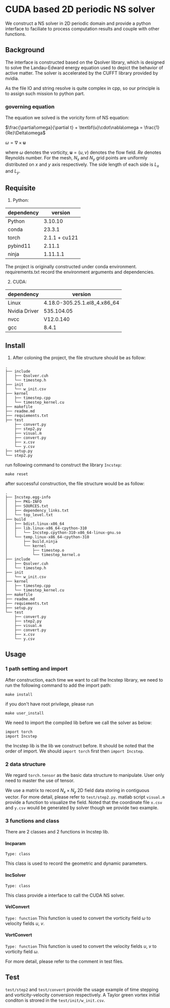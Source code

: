 # CUDA based 2D periodic NS solver
We construct a NS solver in 2D periodic domain and provide a python interface to faciliate to process computation results and couple with other functions.

## Background
The interface is constructed based on the Qsolver library, which is designed to solve the Landau-Edward energy equation used to depict the behavior of active matter. The solver is accelerated by the CUFFT library provided by nvidia. 

As the file IO and string resolve is quite complex in cpp, so our principle is to assign such mission to python part.

### governing equation
The equation we solved is the voricity form of NS equation:

$\frac{\partial\omega}{\partial t} + \textbf{u}\cdot\nabla\omega = \frac{1}{Re}\Delta\omega$

$\omega = \nabla\times\textbf{u}$

where $\omega$ denotes the vorticity, $\textbf{u} = (u,v)$ denotes the flow field. $Re$ denotes Reynolds number. For the mesh, $N_x$ and $N_y$ grid points are uniformly distributed on $x$ and $y$ axis respectively. The side length of each side is $L_x$ and $L_y$.


## Requisite
1. Python: 

|dependency | version|
|---|---|
|Python| 3.10.10 |
|conda | 23.3.1 |
|torch | 2.1.1 + cu121 |
|pybind11 | 2.11.1 |
|ninja | 1.11.1.1 |

The project is originally constructed under conda environment. requirements.txt record the environment arguments and dependencies.

2. CUDA:

|dependency | version|
|---|---|
|Linux| 4.18.0-305.25.1.el8_4.x86_64 |
|Nvidia Driver| 535.104.05 |
|nvcc| V12.0.140 |
|gcc| 8.4.1 |

## Install
1. After coloning the project, the file structure should be as follow:
```
.
├── include
│   ├── Qsolver.cuh
│   └── timestep.h
├── init
│   └── w_init.csv
├── kernel
│   ├── timestep.cpp
│   └── timestep_kernel.cu
├── makefile
├── readme.md
├── requiements.txt
├── test
    ├── convert.py
    ├── step2.py
    ├── visual.m
    ├── convert.py
    ├── x.csv
    └── y.csv
├── setup.py
└── step2.py
```
run following command to construct the library ```Incstep```:
```(shell)
make reset
```
after successful construction, the file structure would be as follow:
```
.
├── Incstep.egg-info
│   ├── PKG-INFO
│   ├── SOURCES.txt
│   ├── dependency_links.txt
│   └── top_level.txt
├── build
│   ├── bdist.linux-x86_64
│   ├── lib.linux-x86_64-cpython-310
│   │   └── Incstep.cpython-310-x86_64-linux-gnu.so
│   └── temp.linux-x86_64-cpython-310
│       ├── build.ninja
│       └── kernel
│           ├── timestep.o
│           └── timestep_kernel.o
├── include
│   ├── Qsolver.cuh
│   └── timestep.h
├── init
│   └── w_init.csv
├── kernel
│   ├── timestep.cpp
│   └── timestep_kernel.cu
├── makefile
├── readme.md
├── requiements.txt
├── setup.py
└── test
    ├── convert.py
    ├── step2.py
    ├── visual.m
    ├── convert.py
    ├── x.csv
    └── y.csv
```


## Usage
### 1 path setting and import 
After construction, each time we want to call the Incstep library, we need to run the following command to add the import path:
```(shell)
make install
```
if you don't have root privilege, please run
```
make user_install
```
We need to import the compiled lib before we call the solver as below:
```(python)
import torch
import Incstep
```
the Incstep lib is the lib we construct before. It should be noted that the order of import. We should ```import torch``` first then ```import Incstep```.

### 2 data structure
We regard ```torch.tensor``` as the basic data structure to manipulate. User only need to master the use of tensor. 

We use a matrix to record $N_x\times N_y$ 2D field data storing in contiguous vector. For more detail, please refer to ```test/step2.py```. matlab script ```visual.m``` provide a function to visualize the field. Noted that the coordinate file ```x.csv``` and ```y.csv``` would be generated by solver though we provide two example. 
### 3 functions and class
There are 2 classes and 2 functions in Incstep lib.

#### Incparam
```Type: class```

This class is used to record the geometric and dynamic parameters.

#### IncSolver
```Type: class```

This class provide a interface to call the CUDA NS solver.

#### VelConvert
```Type: function```
This function is used to convert the vorticity field $\omega$ to velocity fields $u$, $v$.

#### VortConvert
```Type: function```
This function is used to convert the velocity fields $u$, $v$ to vorticity field $\omega$.

For more detail, please refer to the comment in test files.

## Test
```test/step2``` and ```test/convert``` provide the usage example of time stepping and vorticity-velocity conversion respectively. A Taylor green vortex initial conditon is strored in the ```test/init/w_init.csv```. 